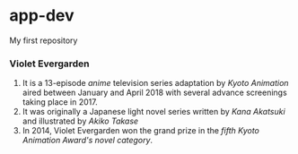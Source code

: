 # app-dev
My first repository
### Violet Evergarden
1. It is a 13-episode *anime* television series adaptation by *Kyoto Animation* aired between January and April 2018 with several advance screenings taking place in 2017. 
2. It was originally a Japanese light novel series written by *Kana Akatsuki* and illustrated by *Akiko Takase*
3. In 2014, Violet Evergarden won the grand prize in the *fifth Kyoto Animation Award's novel category*.
